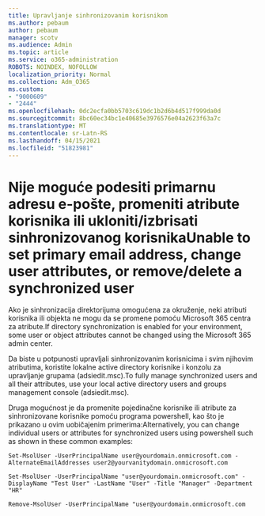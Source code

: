 ```yaml
---
title: Upravljanje sinhronizovanim korisnikom
ms.author: pebaum
author: pebaum
manager: scotv
ms.audience: Admin
ms.topic: article
ms.service: o365-administration
ROBOTS: NOINDEX, NOFOLLOW
localization_priority: Normal
ms.collection: Adm_O365
ms.custom:
- "9000609"
- "2444"
ms.openlocfilehash: 0dc2ecfa0bb5703c619dc1b2d6b4d517f999da0d
ms.sourcegitcommit: 8bc60ec34bc1e40685e3976576e04a2623f63a7c
ms.translationtype: MT
ms.contentlocale: sr-Latn-RS
ms.lasthandoff: 04/15/2021
ms.locfileid: "51823981"
---
```

# <a name="unable-to-set-primary-email-address-change-user-attributes-or-removedelete-a-synchronized-user"></a><span data-ttu-id="0af7e-102">Nije moguće podesiti primarnu adresu e-pošte, promeniti atribute korisnika ili ukloniti/izbrisati sinhronizovanog korisnika</span><span class="sxs-lookup"><span data-stu-id="0af7e-102">Unable to set primary email address, change user attributes, or remove/delete a synchronized user</span></span>

<span data-ttu-id="0af7e-103">Ako je sinhronizacija direktorijuma omogućena za okruženje, neki atributi korisnika ili objekta ne mogu da se promene pomoću Microsoft 365 centra za atribute.</span><span class="sxs-lookup"><span data-stu-id="0af7e-103">If directory synchronization is enabled for your environment, some user or object attributes cannot be changed using the Microsoft 365 admin center.</span></span>

<span data-ttu-id="0af7e-104">Da biste u potpunosti upravljali sinhronizovanim korisnicima i svim njihovim atributima, koristite lokalne active directory korisnike i konzolu za upravljanje grupama (adsiedit.msc).</span><span class="sxs-lookup"><span data-stu-id="0af7e-104">To fully manage synchronized users and all their attributes, use your local active directory users and groups management console (adsiedit.msc).</span></span>  

<span data-ttu-id="0af7e-105">Druga mogućnost je da promenite pojedinačne korisnike ili atribute za sinhronizovane korisnike pomoću programa powershell, kao što je prikazano u ovim uobičajenim primerima:</span><span class="sxs-lookup"><span data-stu-id="0af7e-105">Alternatively, you can change individual users or attributes for synchronized users using powershell such as shown in these common examples:</span></span>

`Set-MsolUser -UserPrincipalName user@yourdomain.onmicrosoft.com -AlternateEmailAddresses user2@yourvanitydomain.onmicrosoft.com`

`Set-MsolUser -UserPrincipalName "user@yourdomain.onmicrosoft.com" -DisplayName "Test User" -LastName "User" -Title "Manager" -Department "HR"`

`Remove-MsolUser -UserPrincipalName "user@yourdomain.onmicrosoft.com`

